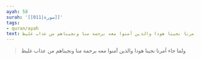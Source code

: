 ```yaml
---
ayah: 58
surah: '[[011|سورة]]'
tags:
- quran/ayah
text: ولما جاء أمرنا نجينا هودا والذين آمنوا معه برحمة منا ونجيناهم من عذاب غليظ
---
```

> ولما جاء أمرنا نجينا هودا والذين آمنوا معه برحمة منا ونجيناهم من عذاب غليظ
